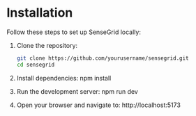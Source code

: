 # Installation

Follow these steps to set up SenseGrid locally:

1. Clone the repository:
   ```bash
   git clone https://github.com/yourusername/sensegrid.git
   cd sensegrid

2. Install dependencies:
    npm install


3. Run the development server:
    npm run dev


4. Open your browser and navigate to:
    http://localhost:5173
